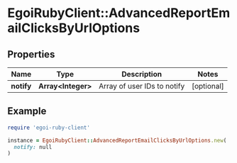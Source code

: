 # EgoiRubyClient::AdvancedReportEmailClicksByUrlOptions

## Properties

| Name | Type | Description | Notes |
| ---- | ---- | ----------- | ----- |
| **notify** | **Array&lt;Integer&gt;** | Array of user IDs to notify | [optional] |

## Example

```ruby
require 'egoi-ruby-client'

instance = EgoiRubyClient::AdvancedReportEmailClicksByUrlOptions.new(
  notify: null
)
```

